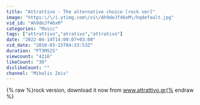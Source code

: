 ```yaml
---
title: "Attrattivo - The alternative choice [rock ver]"
image: "https:\/\/i.ytimg.com\/vi\/Ah9deJf46xM\/hqdefault.jpg"
vid_id: "Ah9deJf46xM"
categories: "Music"
tags: ["attrattivo","atrativo","attrativo"]
date: "2022-04-14T14:00:07+03:00"
vid_date: "2010-03-15T04:33:53Z"
duration: "PT3M52S"
viewcount: "4216"
likeCount: "30"
dislikeCount: ""
channel: "Mihalis Zeis"
---
```

{% raw %}rock version, download it now from www.attrattivo.gr{% endraw %}
